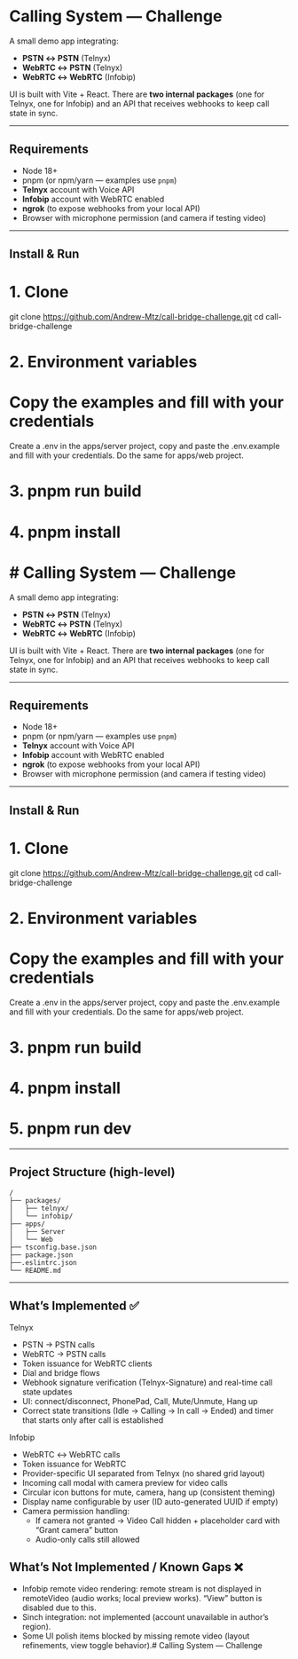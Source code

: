 # Calling System — Challenge

A small demo app integrating:

- **PSTN ↔ PSTN** (Telnyx)
- **WebRTC ↔ PSTN** (Telnyx)
- **WebRTC ↔ WebRTC** (Infobip)

UI is built with Vite + React. There are **two internal packages** (one for Telnyx, one for Infobip) and an API that receives webhooks to keep call state in sync.

---

## Requirements

- Node 18+
- pnpm (or npm/yarn — examples use `pnpm`)
- **Telnyx** account with Voice API
- **Infobip** account with WebRTC enabled
- **ngrok** (to expose webhooks from your local API)
- Browser with microphone permission (and camera if testing video)

---

## Install & Run

# 1. Clone

git clone https://github.com/Andrew-Mtz/call-bridge-challenge.git
cd call-bridge-challenge

# 2. Environment variables

# Copy the examples and fill with your credentials

Create a .env in the apps/server project, copy and paste the .env.example and fill with your credentials.
Do the same for apps/web project.

# 3. pnpm run build

# 4. pnpm install

# # Calling System — Challenge

A small demo app integrating:

- **PSTN ↔ PSTN** (Telnyx)
- **WebRTC ↔ PSTN** (Telnyx)
- **WebRTC ↔ WebRTC** (Infobip)

UI is built with Vite + React. There are **two internal packages** (one for Telnyx, one for Infobip) and an API that receives webhooks to keep call state in sync.

---

## Requirements

- Node 18+
- pnpm (or npm/yarn — examples use `pnpm`)
- **Telnyx** account with Voice API
- **Infobip** account with WebRTC enabled
- **ngrok** (to expose webhooks from your local API)
- Browser with microphone permission (and camera if testing video)

---

## Install & Run

# 1. Clone

git clone https://github.com/Andrew-Mtz/call-bridge-challenge.git
cd call-bridge-challenge

# 2. Environment variables

# Copy the examples and fill with your credentials

Create a .env in the apps/server project, copy and paste the .env.example and fill with your credentials.
Do the same for apps/web project.

# 3. pnpm run build

# 4. pnpm install

# 5. pnpm run dev

---

## Project Structure (high-level)

```
/
├── packages/
│   ├── telnyx/
│   └── infobip/
├── apps/
│   ├── Server
│   └── Web
├── tsconfig.base.json
├── package.json
├──.eslintrc.json
└── README.md
```

---

## What’s Implemented ✅

Telnyx

- PSTN → PSTN calls
- WebRTC → PSTN calls
- Token issuance for WebRTC clients
- Dial and bridge flows
- Webhook signature verification (Telnyx-Signature) and real-time call state updates
- UI: connect/disconnect, PhonePad, Call, Mute/Unmute, Hang up
- Correct state transitions (Idle → Calling → In call → Ended) and timer that starts only after call is established

Infobip

- WebRTC ↔ WebRTC calls
- Token issuance for WebRTC
- Provider-specific UI separated from Telnyx (no shared grid layout)
- Incoming call modal with camera preview for video calls
- Circular icon buttons for mute, camera, hang up (consistent theming)
- Display name configurable by user (ID auto-generated UUID if empty)
- Camera permission handling:
  - If camera not granted → Video Call hidden + placeholder card with “Grant camera” button
  - Audio-only calls still allowed

## What’s Not Implemented / Known Gaps ❌

- Infobip remote video rendering: remote stream is not displayed in remoteVideo (audio works; local preview works). “View” button is disabled due to this.
- Sinch integration: not implemented (account unavailable in author’s region).
- Some UI polish items blocked by missing remote video (layout refinements, view toggle behavior).# Calling System — Challenge
